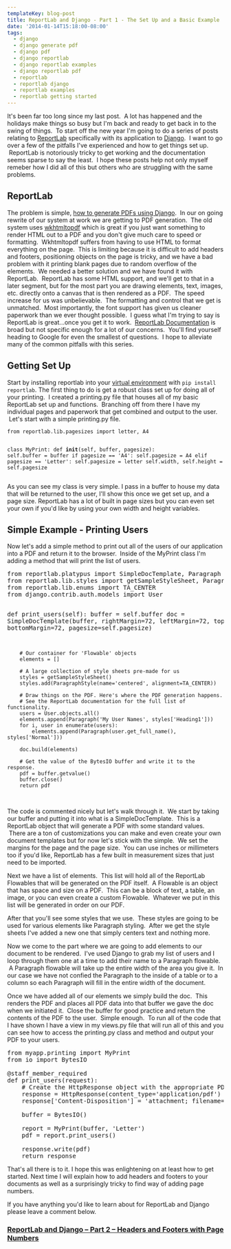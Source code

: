 ```yaml
---
templateKey: blog-post
title: ReportLab and Django - Part 1 - The Set Up and a Basic Example
date: '2014-01-14T15:18:00-08:00'
tags:
  - django
  - django generate pdf
  - django pdf
  - django reportlab
  - django reportlab examples
  - django reportlab pdf
  - reportlab
  - reportlab django
  - reportlab examples
  - reportlab getting started
---
```

It's been far too long since my last post.  A lot has happened and the holidays make things so busy but I'm back and ready to get back in to the swing of things.  To start off the new year I'm going to do a series of posts relating to <a href="http://www.reportlab.com/" target="_blank">ReportLab</a> specifically with its application to <a href="https://docs.djangoproject.com/en/dev/howto/outputting-pdf/" target="_blank">Django</a>.  I want to go over a few of the pitfalls I've experienced and how to get things set up.  ReportLab is notoriously tricky to get working and the documentation seems sparse to say the least.  I hope these posts help not only myself remeber how I did all of this but others who are struggling with the same problems.
<h2>ReportLab</h2>
The problem is simple, <a href="https://docs.djangoproject.com/en/dev/howto/outputting-pdf/" target="_blank">how to generate PDFs using Django</a>.  In our on going rewrite of our system at work we are getting to PDF generation.  The old system uses <a href="https://code.google.com/p/wkhtmltopdf/" target="_blank">wkhtmltopdf</a> which is great if you just want something to render HTML out to a PDF and you don't give much care to speed or formatting.  Wkhtmltopdf suffers from having to use HTML to format everything on the page.  This is limiting because it is difficult to add headers and footers, positioning objects on the page is tricky, and we have a bad problem with it printing blank pages due to random overflow of the elements.  We needed a better solution and we have found it with ReportLab.  ReportLab has some HTML support, and we'll get to that in a later segment, but for the most part you are drawing elements, text, images, etc. directly onto a canvas that is then rendered as a PDF.  The speed increase for us was unbelievable.  The formatting and control that we get is unmatched.  Most importantly, the font support has given us cleaner paperwork than we ever thought possible.  I guess what I'm trying to say is ReportLab is great...once you get it to work.  <a href="http://www.reportlab.com/docs/reportlab-userguide.pdf" target="_blank">ReportLab Documentation</a> is broad but not specific enough for a lot of our concerns.  You'll find yourself heading to Google for even the smallest of questions.  I hope to alleviate many of the common pitfalls with this series.
<h2>Getting Set Up</h2>
Start by installing reportlab into your <a title="Developing with Virtualenv" href="http://ericsaupe.com/developing-with-virtualenv/">virtual environment</a> with <code>pip install reportlab</code>. The first thing to do is get a robust class set up for doing all of your printing.  I created a printing.py file that houses all of my basic ReportLab set up and functions.  Branching off from there I have my individual pages and paperwork that get combined and output to the user.  Let's start with a simple printing.py file.
<pre><code>from reportlab.lib.pagesizes import letter, A4

class MyPrint:
    def __init__(self, buffer, pagesize):
        self.buffer = buffer
        if pagesize == 'A4':
            self.pagesize = A4
        elif pagesize == 'Letter':
            self.pagesize = letter
        self.width, self.height = self.pagesize</code></pre>
As you can see my class is very simple. I pass in a buffer to house my data that will be returned to the user, I'll show this once we get set up, and a page size. ReportLab has a lot of built in page sizes but you can even set your own if you'd like by using your own width and height variables.
<h2>Simple Example - Printing Users</h2>
Now let's add a simple method to print out all of the users of our application into a PDF and return it to the browser.  Inside of the MyPrint class I'm adding a method that will print the list of users.
<pre>from reportlab.platypus import SimpleDocTemplate, Paragraph
from reportlab.lib.styles import getSampleStyleSheet, ParagraphStyle
from reportlab.lib.enums import TA_CENTER
from django.contrib.auth.models import User

def print_users(self):
        buffer = self.buffer
        doc = SimpleDocTemplate(buffer,
                                rightMargin=72,
                                leftMargin=72,
                                topMargin=72,
                                bottomMargin=72,
                                pagesize=self.pagesize)

        # Our container for 'Flowable' objects
        elements = []

        # A large collection of style sheets pre-made for us
        styles = getSampleStyleSheet()
        styles.add(ParagraphStyle(name='centered', alignment=TA_CENTER))

        # Draw things on the PDF. Here's where the PDF generation happens.
        # See the ReportLab documentation for the full list of functionality.
        users = User.objects.all()
        elements.append(Paragraph('My User Names', styles['Heading1']))
        for i, user in enumerate(users):
            elements.append(Paragraph(user.get_full_name(), styles['Normal']))

        doc.build(elements)

        # Get the value of the BytesIO buffer and write it to the response.
        pdf = buffer.getvalue()
        buffer.close()
        return pdf
</pre>
The code is commented nicely but let's walk through it.  We start by taking our buffer and putting it into what is a SimpleDocTemplate.  This is a ReportLab object that will generate a PDF with some standard values.  There are a ton of customizations you can make and even create your own document templates but for now let's stick with the simple.  We set the margins for the page and the page size.  You can use inches or millimeters too if you'd like, ReportLab has a few built in measurement sizes that just need to be imported.

Next we have a list of elements.  This list will hold all of the ReportLab Flowables that will be generated on the PDF itself.  A Flowable is an object that has space and size on a PDF.  This can be a block of text, a table, an image, or you can even create a custom Flowable.  Whatever we put in this list will be generated in order on our PDF.

After that you'll see some styles that we use.  These styles are going to be used for various elements like Paragraph styling.  After we get the style sheets I've added a new one that simply centers text and nothing more.

Now we come to the part where we are going to add elements to our document to be rendered.  I've used Django to grab my list of users and I loop through them one at a time to add their name to a Paragraph flowable.  A Paragraph flowable will take up the entire width of the area you give it.  In our case we have not confied the Paragraph to the inside of a table or to a column so each Paragraph will fill in the entire width of the document.

Once we have added all of our elements we simply build the doc.  This renders the PDF and places all PDF data into that buffer we gave the doc when we initiated it.  Close the buffer for good practice and return the contents of the PDF to the user.  Simple enough.  To run all of the code that I have shown I have a view in my views.py file that will run all of this and you can see how to access the printing.py class and method and output your PDF to your users.
<pre>from myapp.printing import MyPrint
from io import BytesIO

@staff_member_required
def print_users(request):
    # Create the HttpResponse object with the appropriate PDF headers.
    response = HttpResponse(content_type='application/pdf')
    response['Content-Disposition'] = 'attachment; filename="My Users.pdf"'

    buffer = BytesIO()

    report = MyPrint(buffer, 'Letter')
    pdf = report.print_users()

    response.write(pdf)
    return response
</pre>
That's all there is to it. I hope this was enlightening on at least how to get started. Next time I will explain how to add headers and footers to your documents as well as a surprisingly tricky to find way of adding page numbers.

If you have anything you'd like to learn about for ReportLab and Django please leave a comment below.
<h3><a href="http://ericsaupe.com/reportlab-and-django-part-2-headers-and-footers-with-page-numbers/">ReportLab and Django – Part 2 – Headers and Footers with Page Numbers</a></h3>
